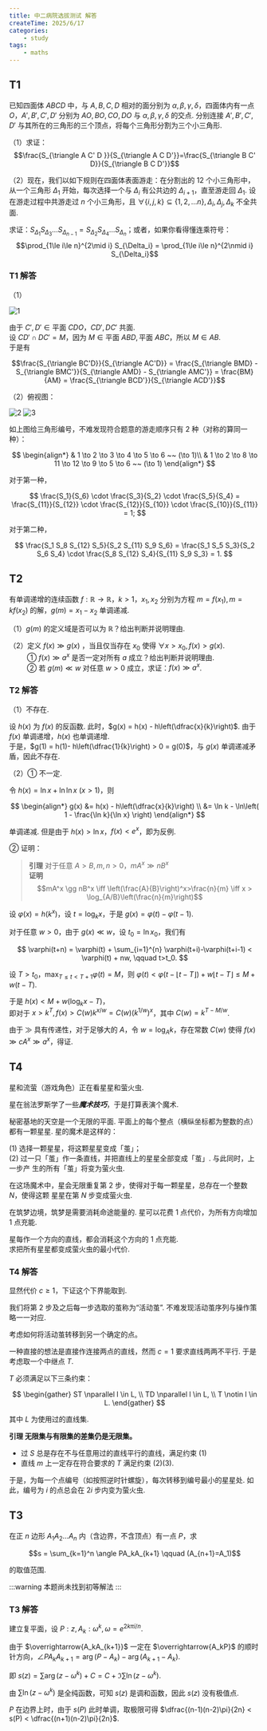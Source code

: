 ```yaml
---
title: 中二病院选拔测试 解答
createTime: 2025/6/17
categories:
    - study
tags:
    - maths
---
```


## T1

已知四面体 $ABCD$ 中，与 $A, B, C, D$ 相对的面分别为 $\alpha, \beta, \gamma, \delta$，四面体内有一点 $O$，$A', B', C', D'$ 分别为 $AO, BO, CO, DO$ 与 $\alpha, \beta, \gamma, \delta$ 的交点. 分别连接 $A', B', C', D'$ 与其所在的三角形的三个顶点，将每个三角形分割为三个小三角形.

（1）求证：
$$\frac{S_{\triangle A C' D }}{S_{\triangle A C D'}}=\frac{S_{\triangle B C' D}}{S_{\triangle B C D'}}$$

（2）现在，我们以如下规则在四面体表面游走：在分割出的 $12$ 个小三角形中，从一个三角形 $\Delta_1$ 开始，每次选择一个与 $\Delta_i$ 有公共边的 $\Delta_{i+1}$，直至游走回 $\Delta_1$. 设在游走过程中共游走过 $n$ 个小三角形，且 $\forall\{i,j,k\}\subseteq\{1,2,\ldots n\},\Delta_i,\Delta_j,\Delta_k$ 不全共面.

求证：$S_{\Delta_1} S_{\Delta_3} \dots S_{\Delta_{n-1}}=S_{\Delta_2} S_{\Delta_4} \dots S_{\Delta_n}$；或者，如果你看得懂连乘符号：
$$\prod_{1\le i\le n}^{2\mid i} S_{\Delta_i} = \prod_{1\le i\le n}^{2\nmid i} S_{\Delta_i}$$

### T1 解答

（1）

![1](HSPHSC-solution/image1small.png)

由于 $C', D' \in \text{平面 } CDO$，$CD', DC'$ 共面.  
设 $CD' \cap DC' = M$，因为 $M \in \text{平面 } ABD, \text{平面 } ABC$，所以 $M \in AB$.  
于是有

$$\frac{S_{\triangle BC'D}}{S_{\triangle AC'D}}
= \frac{S_{\triangle BMD} - S_{\triangle BMC'}}{S_{\triangle AMD} - S_{\triangle AMC'}}
= \frac{BM}{AM} = \frac{S_{\triangle BCD'}}{S_{\triangle ACD'}}$$

（2）俯视图：

![2](HSPHSC-solution/image2small.png) ![3](HSPHSC-solution/image3small.png)

如上图给三角形编号，不难发现符合题意的游走顺序只有 2 种（对称的算同一种）：

$$
\begin{align*}
& 1 \to 2 \to 3 \to 4 \to 5 \to 6 ~~ (\to 1)\\
& 1 \to 2 \to 8 \to 11 \to 12 \to 9 \to 5 \to 6 ~~ (\to 1)
\end{align*}
$$

对于第一种，

$$
\frac{S_1}{S_6} \cdot \frac{S_3}{S_2} \cdot \frac{S_5}{S_4}
= \frac{S_{11}}{S_{12}} \cdot \frac{S_{12}}{S_{10}} \cdot \frac{S_{10}}{S_{11}} = 1;
$$

对于第二种，

$$
\frac{S_1 S_8 S_{12} S_5}{S_2 S_{11} S_9 S_6}
= \frac{S_1 S_5 S_3}{S_2 S_6 S_4} \cdot \frac{S_8 S_{12} S_4}{S_{11} S_9 S_3} = 1.
$$

## T2

有单调递增的连续函数 $f:\mathbb{R}\rightarrow\mathbb{R}$，$k>1$，$x_1,x_2$ 分别为方程 $m=f(x_1),m=kf(x_2)$ 的解，$g(m)=x_1-x_2$ 单调递减.

（1）$g(m)$ 的定义域是否可以为 $\mathbb{R}$？给出判断并说明理由.

（2）定义 $f(x)\gg g(x)$ ，当且仅当存在 $x_0$ 使得 $\forall x>x_0,f(x)>g(x)$.  
$\qquad$ ① $f(x)\gg a^x$ 是否一定对所有 $a$ 成立？给出判断并说明理由.  
$\qquad$ ② 若 $g(m)\ll w$ 对任意 $w>0$ 成立，求证：$f(x)\gg a^x$.

### T2 解答

（1）不存在.

设 $h(x)$ 为 $f(x)$ 的反函数. 此时，$g(x) = h(x) - h\left(\dfrac{x}{k}\right)$. 由于 $f(x)$ 单调递增，$h(x)$ 也单调递增.  
于是，$g(1) = h(1)- h\left(\dfrac{1}{k}\right) > 0 = g(0)$，与 $g(x)$ 单调递减矛盾，因此不存在.

（2）① 不一定.

令 $h(x) = \ln x + \ln\ln x ~(x>1)$，则

$$
\begin{align*}
g(x) &= h(x) - h\left(\dfrac{x}{k}\right) \\
&= \ln k - \ln\left( 1 - \frac{\ln k}{\ln x} \right)
\end{align*}
$$

单调递减. 但是由于 $h(x) > \ln x$，$f(x) < e^x$，即为反例.

② 证明：

> **引理** 对于任意 $A>B, m, n>0$，$mA^x \gg nB^x$  
> **证明**
> $$mA^x \gg nB^x
    \iff \left(\frac{A}{B}\right)^x>\frac{n}{m}
    \iff x > \log_{A/B}\left(\frac{n}{m}\right)$$

设 $\varphi(x) = h(k^x)$，设 $t=\log_k x$，于是 $g(x) = \varphi(t) - \varphi(t - 1)$.

对于任意 $w>0$，由于 $g(x) \ll w$，设 $t_0 = \ln x_0$，我们有

$$
\varphi(t+n) = \varphi(t) + \sum_{i=1}^{n} \varphi(t+i)-\varphi(t+i-1) < \varphi(t) + nw, \qquad t>t_0.
$$

设 $T>t_0$，$\displaystyle\max_{T \le t < T+1} \varphi(t) = M$，则  $\varphi(t) < \varphi(t-\lfloor t-T \rfloor) + w\lfloor t-T \rfloor \le M + w(t-T)$.

于是 $h(x) < M + w(\log_k x - T)$，  
即对于 $x>k^T, f(x) > C(w) k^{x/w} = C(w) (k^{1/w})^x$，其中 $C(w) = k^{T-M/w}$.

由于 $\gg$ 具有传递性，对于足够大的 $A$，令 $w = \log_A k$，存在常数 $C(w)$ 使得 $f(x) \gg cA^x \gg a^x$，得证.

## T4

星和流萤（游戏角色）正在看星星和萤火虫.

星在翁法罗斯学了一些***魔术技巧***，于是打算表演个魔术.

秘密基地的天空是一个无限的平面. 平面上的每个整点（横纵坐标都为整数的点）都有一颗星星. 星的魔术是这样的：

(1) 选择一颗星星，将这颗星星变成「茧」；  
(2) 过一只「茧」作一条直线，并把直线上的星星全部变成「茧」. 与此同时，上一步产
生的所有「茧」将变为萤火虫.

在这场魔术中，星会无限重复第 2 步，使得对于每一颗星星，总存在一个整数 $N$，使得这颗
星星在第 $N$ 步变成萤火虫.

在筑梦边境，筑梦是需要消耗命途能量的. 星可以花费 1 点代价，为所有方向增加 1 点充能.

星每作一个方向的直线，都会消耗这个方向的 1 点充能.  
求把所有星星都变成萤火虫的最小代价.

### T4 解答

显然代价 $c \ge 1$，下证这个下界能取到.

我们将第 2 步及之后每一步选取的茧称为“活动茧”. 不难发现活动茧序列与操作策略一一对应.

考虑如何将活动茧转移到另一个确定的点。

一种直接的想法是直接作连接两点的直线，然而 $c = 1$ 要求直线两两不平行. 于是考虑取一个中继点 $T$.

$T$ 必须满足以下三条约束：

$$
\begin{gather}
ST \nparallel l \in L, \\
TD \nparallel l \in L, \\
T \notin l \in L.
\end{gather}
$$

其中 $L$ 为使用过的直线集.

**引理 无限集与有限集的差集仍是无限集。**

- 过 $S$ 总是存在不与任意用过的直线平行的直线，满足约束 $(1)$  
- 直线 $m$ 上一定存在符合要求的 $T$ 满足约束 $(2)(3)$.

于是，为每一个点编号（如按照逆时针螺旋），每次转移到编号最小的星星处. 如此，编号为 $i$ 的点总会在 $2i$ 步内变为萤火虫.

## T3

在正 $n$ 边形 $A_1A_2\dots A_n$ 内（含边界，不含顶点）有一点 $P$，求

$$s = \sum_{k=1}^n \angle PA_kA_{k+1} \qquad (A_{n+1}=A_1)$$

的取值范围.

:::warning
本题尚未找到初等解法
:::

### T3 解答

建立复平面，设 $P: z, A_k: \omega^k, \omega=e^{2k\pi i / n}$.

由于 $\overrightarrow{A_kA_{k+1}}$ 一定在 $\overrightarrow{A_kP}$ 的顺时针方向，$\angle PA_kA_{k+1} = \arg(P-A_k) - \arg(A_{k+1} - A_k)$.

即 $s(z) = \sum \arg(z - \omega^k) + C = C + \Im \sum \ln(z-\omega^k)$.

由 $\sum \ln(z-\omega^k)$ 是全纯函数，可知 $s(z)$ 是调和函数，因此 $s(z)$ 没有极值点.

$P$ 在边界上时，由于 $s(P)$ 此时单调，取极限可得 $\dfrac{(n-1)(n-2)\pi}{2n} < s(P) < \dfrac{(n+1)(n-2)\pi}{2n}$.
